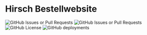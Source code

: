 # Hirsch Bestellwebsite

![GitHub Issues or Pull Requests](https://img.shields.io/github/issues/rindula-de/hirsch?style=for-the-badge)
![GitHub Issues or Pull Requests](https://img.shields.io/github/issues-pr/rindula-de/hirsch?style=for-the-badge)
![GitHub License](https://img.shields.io/github/license/rindula-de/hirsch?style=for-the-badge)
![GitHub deployments](https://img.shields.io/github/deployments/rindula-de/hirsch/hetzner?style=for-the-badge&label=DEPLOYMENT)
